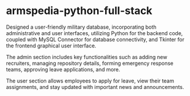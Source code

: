 # armspedia-python-full-stack
Designed a user-friendly military database, incorporating both administrative and user interfaces, utilizing Python for the backend code, coupled with MySQL Connector for database connectivity, and Tkinter for the frontend graphical user interface.

The admin section includes key functionalities such as adding new recruiters, managing repository details, forming emergency response teams, approving leave applications, and more.

The user section allows employees to apply for leave, view their team assignments, and stay updated with important news and announcements.
